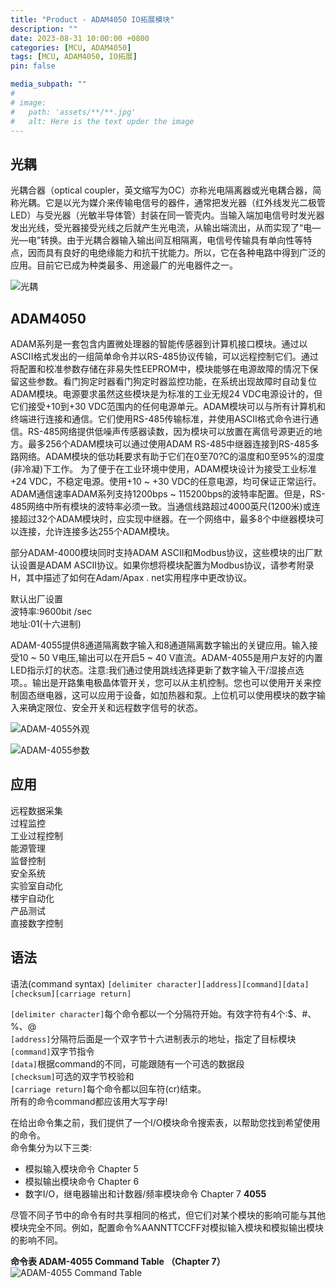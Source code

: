 ```yaml
---
title: "Product - ADAM4050 IO拓展模块"
description: ""
date: 2023-08-31 10:00:00 +0800
categories: [MCU, ADAM4050]
tags: [MCU, ADAM4050, IO拓展]
pin: false

media_subpath: ""
#
# image:
#   path: 'assets/**/**.jpg'
#   alt: Here is the text upder the image
---
```



## **光耦**  
光耦合器（optical coupler，英文缩写为OC）亦称光电隔离器或光电耦合器，简称光耦。它是以光为媒介来传输电信号的器件，通常把发光器（红外线发光二极管LED）与受光器（光敏半导体管）封装在同一管壳内。当输入端加电信号时发光器发出光线，受光器接受光线之后就产生光电流，从输出端流出，从而实现了“电—光—电”转换。由于光耦合器输入输出间互相隔离，电信号传输具有单向性等特点，因而具有良好的电绝缘能力和抗干扰能力。所以，它在各种电路中得到广泛的应用。目前它已成为种类最多、用途最广的光电器件之一。 

![光耦](/imgs/ADAM4050/2023-08-31/gRpWmjL4ia7qcxFM.png)

## **ADAM4050**  
ADAM系列是一套包含内置微处理器的智能传感器到计算机接口模块。通过以ASCII格式发出的一组简单命令并以RS-485协议传输，可以远程控制它们。通过将配置和校准参数存储在非易失性EEPROM中，模块能够在电源故障的情况下保留这些参数。看门狗定时器看门狗定时器监控功能，在系统出现故障时自动复位ADAM模块。电源要求虽然这些模块是为标准的工业无规24 VDC电源设计的，但它们接受+10到+30 VDC范围内的任何电源单元。ADAM模块可以与所有计算机和终端进行连接和通信。它们使用RS-485传输标准，并使用ASCII格式命令进行通信。RS-485网络提供低噪声传感器读数，因为模块可以放置在离信号源更近的地方。最多256个ADAM模块可以通过使用ADAM RS-485中继器连接到RS-485多路网络。ADAM模块的低功耗要求有助于它们在0至70?C的温度和0至95%的湿度(非冷凝)下工作。  为了便于在工业环境中使用，ADAM模块设计为接受工业标准+24 VDC，不稳定电源。使用+10 ~ +30 VDC的任意电源，均可保证正常运行。ADAM通信速率ADAM系列支持1200bps ~ 115200bps的波特率配置。但是，RS-485网络中所有模块的波特率必须一致。当通信线路超过4000英尺(1200米)或连接超过32个ADAM模块时，应实现中继器。在一个网络中，最多8个中继器模块可以连接，允许连接多达255个ADAM模块。

部分ADAM-4000模块同时支持ADAM ASCII和Modbus协议，这些模块的出厂默认设置是ADAM ASCII协议。如果你想将模块配置为Modbus协议，请参考附录H，其中描述了如何在Adam/Apax . net实用程序中更改协议。

默认出厂设置  
波特率:9600bit /sec  
地址:01(十六进制)  

ADAM-4055提供8通道隔离数字输入和8通道隔离数字输出的关键应用。输入接受10 ~ 50 V电压,输出可以在开启5 ~ 40 V直流。ADAM-4055是用户友好的内置LED指示灯的状态。注意:我们通过使用跳线选择更新了数字输入干/湿接点选项。。输出是开路集电极晶体管开关，您可以从主机控制。您也可以使用开关来控制固态继电器，这可以应用于设备，如加热器和泵。上位机可以使用模块的数字输入来确定限位、安全开关和远程数字信号的状态。 

![ADAM-4055外观](/imgs/ADAM4050/2023-08-31/krdpCUuIIVXnjNw6.png)

![ADAM-4055参数](/imgs/ADAM4050/2023-08-31/y7bolIKD0eWq1HZi.png)

## 应用
远程数据采集  
过程监控  
工业过程控制  
能源管理  
监督控制  
安全系统  
实验室自动化  
楼宇自动化  
产品测试  
直接数字控制  

## 语法
语法(command syntax) `[delimiter character][address][command][data][checksum][carriage return]`

`[delimiter character]`每个命令都以一个分隔符开始。有效字符有4个:$、#、%、@  
`[address]`分隔符后面是一个双字节十六进制表示的地址，指定了目标模块  
`[command]`双字节指令  
`[data]`根据command的不同，可能跟随有一个可选的数据段  
`[checksum]`可选的双字节校验和  
`[carriage return]`每个命令都以回车符(cr)结束。  
所有的命令command都应该用大写字母!  

在给出命令集之前，我们提供了一个I/O模块命令搜索表，以帮助您找到希望使用的命令。  
命令集分为以下三类:  
- 模拟输入模块命令 Chapter 5  
- 模拟输出模块命令 Chapter 6  
- 数字I/O，继电器输出和计数器/频率模块命令 Chapter 7 **4055**
  
尽管不同子节中的命令有时共享相同的格式，但它们对某个模块的影响可能与其他模块完全不同。例如，配置命令%AANNTTCCFF对模拟输入模块和模拟输出模块的影响不同。 

**命令表 ADAM-4055 Command Table （Chapter 7）**  
![ADAM-4055 Command Table](/imgs/ADAM4050/2023-08-31/XuCfYvPiaRkwBtTX.png)  
